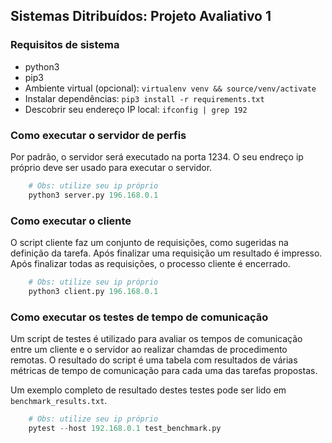 ## Sistemas Ditribuídos: Projeto Avaliativo 1


### Requisitos de sistema

- python3
- pip3
- Ambiente virtual (opcional):
`virtualenv venv && source/venv/activate`
- Instalar dependências:
`pip3 install -r requirements.txt`
- Descobrir seu endereço IP local:
`ifconfig | grep 192`

### Como executar o servidor de perfis

Por padrão, o servidor será executado na porta 1234. O seu endreço ip próprio deve ser usado para executar o servidor.
```python
    # Obs: utilize seu ip próprio
    python3 server.py 196.168.0.1
```

### Como executar o cliente

O script cliente faz um conjunto de requisições, como sugeridas na definição da tarefa. Após finalizar uma requisição um resultado é impresso. Após finalizar todas as requisições, o processo cliente é encerrado.

```python
    # Obs: utilize seu ip próprio
    python3 client.py 196.168.0.1
```

### Como executar os testes de tempo de comunicação

Um script de testes é utilizado para avaliar os tempos de comunicação entre um cliente e o servidor ao realizar chamdas de procedimento remotas. O resultado do script é uma tabela com resultados de várias métricas de tempo de comunicação para cada uma das tarefas propostas.

Um exemplo completo de resultado destes testes pode ser lido em `benchmark_results.txt`.

```python
    # Obs: utilize seu ip próprio
    pytest --host 192.168.0.1 test_benchmark.py 
```

